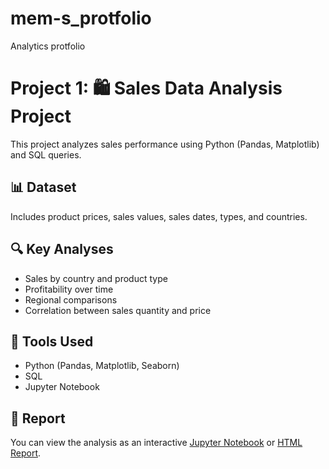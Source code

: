 # mem-s_protfolio
Analytics protfolio

# Project 1: 🛍️ Sales Data Analysis Project

This project analyzes sales performance using Python (Pandas, Matplotlib) and SQL queries.

## 📊 Dataset
Includes product prices, sales values, sales dates, types, and countries.

## 🔍 Key Analyses
- Sales by country and product type
- Profitability over time
- Regional comparisons
- Correlation between sales quantity and price

## 🧰 Tools Used
- Python (Pandas, Matplotlib, Seaborn)
- SQL 
- Jupyter Notebook

## 📁 Report
You can view the analysis as an interactive [Jupyter Notebook](DataAAnalyticsProject.ipynb) or [HTML Report](DataAAnalyticsProject_Report.html).
